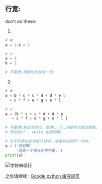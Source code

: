 ## 行宽:

don't do these:

1.

```python
# ❌
a = 1;b = 2

# ✔
a = 1
b = 2

# 不要用;把两句合并成一句
```

2.

```python
# ❌
a = b * c + c * d + d * e \
  + c * f + e * g + e * l

# ✔
a = (b * c + c * d + d * e  
   + c * f + e * g + e * l )

# 不要用\来显示续行，使用(),[],内部可以隐式续航。
# 写长的if , while 也是同理。
```

```python
# 长字符串也应该用()续行，会被识别到同一句中。
a = ('你好啊'
     '这是一个很长的字符串.')
print(a)
```

![字符串续行](https://image.baidu.com/search/down?url=https://img1.doubanio.com/view/photo/l/public/p2910325499.webp)



之后请继续 : [Google python 编写规范](https://github.com/zh-google-styleguide/zh-google-styleguide/blob/master/google-python-styleguide/python_style_rules.rst)